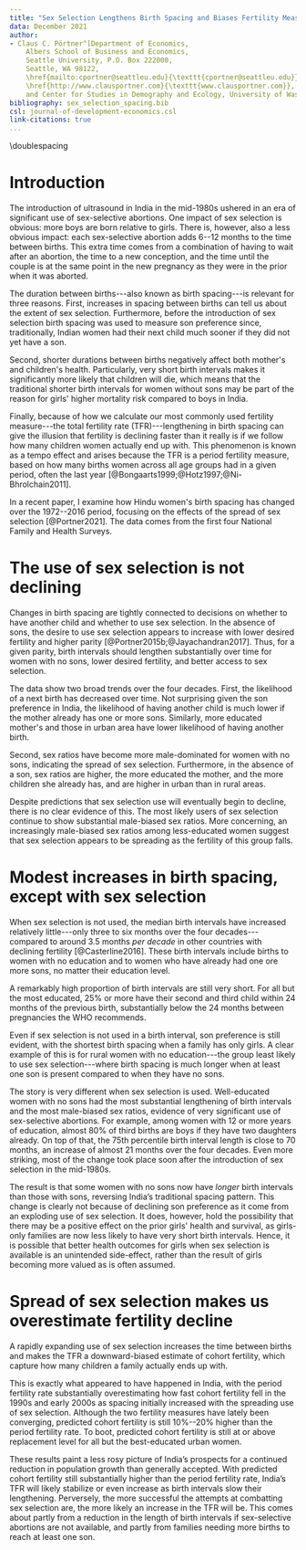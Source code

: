 ```yaml
---
title: "Sex Selection Lengthens Birth Spacing and Biases Fertility Measures in India"
data: December 2021
author:
- Claus C. Pörtner^[Department of Economics,
    Albers School of Business and Economics,
    Seattle University, P.O. Box 222000,
    Seattle, WA 98122,
    \href{mailto:cportner@seattleu.edu}{\texttt{cportner@seattleu.edu}},
    \href{http://www.clausportner.com}{\texttt{www.clausportner.com}},
    and Center for Studies in Demography and Ecology, University of Washington]
bibliography: sex_selection_spacing.bib
csl: journal-of-development-economics.csl
link-citations: true
...
```


\doublespacing

# Introduction

The introduction of ultrasound in India in the mid-1980s ushered in an era of
significant use of sex-selective abortions.
One impact of sex selection is obvious: more boys are born relative to girls.
There is, however, also a less obvious impact: 
each sex-selective abortion adds 6--12 months to the time between births.
This extra time comes from a combination of having to wait after an abortion, the time 
to a new conception, and the time until the couple is at the same point in the new 
pregnancy as they were in the prior when it was aborted.

The duration between births---also known as birth spacing---is relevant for three reasons.
First, increases in spacing between births can tell us about the extent of sex selection.
Furthermore, before the introduction of sex selection birth spacing was used to 
measure son preference since, traditionally, Indian women had their next child much
sooner if they did not yet have a son.

Second, shorter durations between births negatively affect both mother's and children's
health.
Particularly, very short birth intervals makes it significantly more likely that children 
will die, which means that the traditional shorter birth intervals for women without sons 
may be part of the reason for girls' higher mortality risk compared to boys in India.

Finally, because of how we calculate our most commonly used fertility measure---the
total fertility rate (TFR)---lengthening in birth spacing can give the illusion 
that fertility is declining faster than it really is if we follow how many children 
women actually end up with.
This phenomenon is known as a tempo effect and arises because the TFR is a period
fertility measure, based on how many births women across all age groups had in a 
given period, often the last year [@Bongaarts1999;@Hotz1997;@Ni-Bhrolchain2011].

In a recent paper, I examine how Hindu women's birth spacing has changed over the
1972--2016 period, focusing on the effects of the spread of sex selection [@Portner2021]. 
The data comes from the first four National Family and Health Surveys.


# The use of sex selection is not declining

Changes in birth spacing are tightly connected to decisions on whether to have another
child and whether to use sex selection.
In the absence of sons, the desire to use sex selection appears to increase with lower 
desired fertility and higher parity [@Portner2015b;@Jayachandran2017].
Thus, for a given parity, birth intervals should lengthen substantially over time for 
women with no sons, lower desired fertility, and better access to sex selection.

The data show two broad trends over the four decades. 
First, the likelihood of a next birth has decreased over time. 
Not surprising given the son preference in India, the likelihood of having another 
child is much lower if the mother already has one or more sons.
Similarly, more educated mother's and those in urban area have lower likelihood of
having another birth.

Second, sex ratios have become more male-dominated for women with no sons, indicating the 
spread of sex selection. 
Furthermore, in the absence of a son, sex ratios are higher, the more educated the mother, 
and the more children she already has, and are higher in urban than in rural areas. 

Despite predictions that sex selection use will eventually begin to decline, there 
is no clear evidence of this. 
The most likely users of sex selection continue to show substantial male-biased sex ratios. 
More concerning, an increasingly male-biased sex ratios among less-educated women suggest 
that sex selection appears to be spreading as the fertility of this group falls.


# Modest increases in birth spacing, except with sex selection

When sex selection is not used, the median birth intervals have increased relatively 
little---only three to six months over the four decades---compared to around 3.5 months 
*per decade* in other countries with declining fertility [@Casterline2016].
These birth intervals include births to women with no education and to women who have 
already had one ore more sons, no matter their education level.

A remarkably high proportion of birth intervals are still very short. 
For all but the most educated, 25% or more have their second and third child within 24 
months of the previous birth, substantially below the 24 months between pregnancies the 
WHO recommends. 

Even if sex selection is not used in a birth interval, son preference is still evident, 
with the shortest birth spacing when a family has only girls. 
A clear example of this is for rural women with no education---the group least likely
to use sex selection---where birth spacing is much longer when at least one son
is present compared to when they have no sons.

The story is very different when sex selection is used.
Well-educated women with no sons had the most substantial lengthening of birth intervals 
and the most male-biased sex ratios, evidence of very significant use of sex-selective 
abortions. 
For example, among women with 12 or more years of education, almost 80% of third births 
are boys if they have two daughters already.
On top of that, the 75th percentile birth interval length is close to 70 months, an 
increase of almost 21 months over the four decades. 
Even more striking, most of the change took place soon after the introduction of 
sex selection in the mid-1980s.

The result is that some women with no sons now have *longer* birth intervals than those 
with sons, reversing India’s traditional spacing pattern.
This change is clearly not because of declining son preference as it come from
an exploding use of sex selection.
It does, however, hold the possibility that there may be a positive effect on the prior 
girls' health and survival, as girls-only families are now less likely to have very short 
birth intervals. 
Hence, it is possible that better health outcomes for girls when sex selection is 
available is an unintended side-effect, rather than the result of girls becoming more 
valued as is often assumed.


# Spread of sex selection makes us overestimate fertility decline

A rapidly expanding use of sex selection increases the time between births and makes 
the TFR a downward-biased estimate of cohort fertility, which capture how many children a 
family actually ends up with.

This is exactly what appeared to have happened in India, with the period fertility rate 
substantially overestimating how fast cohort fertility fell in the 1990s and early 2000s 
as spacing initially increased with the spreading use of sex selection. 
Although the two fertility measures have lately been converging, predicted cohort fertility 
is still 10%--20% higher than the period fertility rate. 
To boot, predicted cohort fertility is still at or above replacement level for all 
but the best-educated urban women.

These results paint a less rosy picture of India’s prospects for a continued reduction in 
population growth than generally accepted. 
With predicted cohort fertility still substantially higher than the period fertility rate, 
India’s TFR will likely stabilize or even increase as birth intervals slow their 
lengthening. 
Perversely, the more successful the attempts at combatting sex selection are, the more 
likely an increase in the TFR will be. 
This comes about partly from a reduction in the length of birth intervals if 
sex-selective abortions are not available, and partly from families needing more births 
to reach at least one son.




